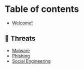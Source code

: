 # Table of contents

* [Welcome!](README.md)

## 📛 Threats

* [Malware](threats/malware.md)
* [Phishing](threats/phishing.md)
* [Social Engineering](threats/social-engineering.md)
